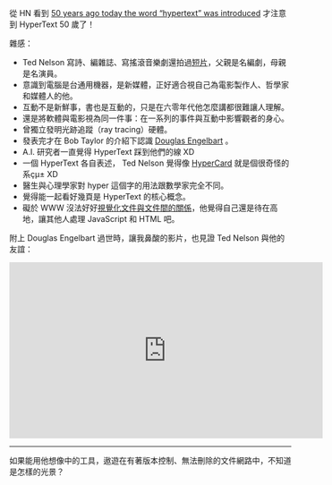 從 HN 看到 [50 years ago today the word “hypertext” was introduced](https://gigaom.com/2015/08/24/hypertext-50/) 才注意到 HyperText 50 歲了！

雜感：

* Ted Nelson 寫詩、編雜誌、寫搖滾音樂劇還拍過[短片](https://www.youtube.com/watch?v=rFgul6rwNbQ)，父親是名編劇，母親是名演員。
* 意識到電腦是台通用機器，是新媒體，正好適合視自己為電影製作人、哲學家和媒體人的他。
* 互動不是新鮮事，書也是互動的，只是在六零年代他怎麼講都很難讓人理解。
* 還是將軟體與電影視為同一件事：在一系列的事件與互動中影響觀者的身心。
* 曾獨立發明光跡追蹤（ray tracing）硬體。
* 發表完才在 Bob Taylor 的介紹下認識 [Douglas Engelbart](http://worrydream.com/Engelbart/) 。
* A.I. 研究者一直覺得 HyperText 踩到他們的線 XD
* 一個 HyperText 各自表述， Ted Nelson 覺得像 [HyperCard](https://en.wikipedia.org/wiki/HyperCard) 就是個很奇怪的系çµ± XD
* 醫生與心理學家對 hyper 這個字的用法跟數學家完全不同。
* 覺得能一起看好幾頁是 HyperText 的核心概念。
* 礙於 WWW 沒法好好[視覺化文件與文件間的關係](http://xanadu.com/xanademos/MoeJusteOrigins.html)，他覺得自己還是待在高地，讓其他人處理 JavaScript 和 HTML 吧。

附上 Douglas Engelbart 過世時，讓我鼻酸的影片，也見證 Ted Nelson 與他的友誼：

<iframe width="560" height="315" src="https://www.youtube.com/embed/yMjPqr1s-cg" frameborder="0" allowfullscreen></iframe>

* * *

如果能用他想像中的工具，遨遊在有著版本控制、無法刪除的文件網路中，不知道是怎樣的光景？

